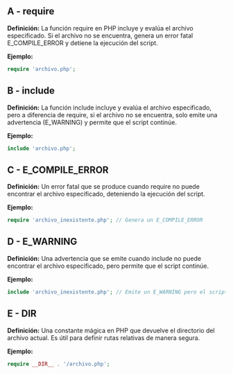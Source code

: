 ## A - require

**Definición:** La función require en PHP incluye y evalúa el archivo especificado. Si el archivo no se encuentra, genera un error fatal E_COMPILE_ERROR y detiene la ejecución del script.

**Ejemplo:**

```php
require 'archivo.php';
```

## B - include

**Definición:** La función include incluye y evalúa el archivo especificado, pero a diferencia de require, si el archivo no se encuentra, solo emite una advertencia (E_WARNING) y permite que el script continúe.

**Ejemplo:**

```php
include 'archivo.php';
```

## C - E_COMPILE_ERROR

**Definición:** Un error fatal que se produce cuando require no puede encontrar el archivo especificado, deteniendo la ejecución del script.

**Ejemplo:**

```php
require 'archivo_inexistente.php'; // Genera un E_COMPILE_ERROR
```

## D - E_WARNING

**Definición:** Una advertencia que se emite cuando include no puede encontrar el archivo especificado, pero permite que el script continúe.

**Ejemplo:**

```php
include 'archivo_inexistente.php'; // Emite un E_WARNING pero el script continúa
```

## E - **DIR**

**Definición:** Una constante mágica en PHP que devuelve el directorio del archivo actual. Es útil para definir rutas relativas de manera segura.

**Ejemplo:**

```php
require __DIR__ . '/archivo.php';
```
